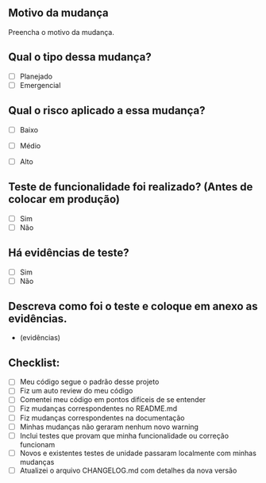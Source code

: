 ## Motivo da mudança

Preencha o motivo da mudança.

## Qual o tipo dessa mudança?

- [ ] Planejado
- [ ] Emergencial

## Qual o risco aplicado a essa mudança?

- [ ] Baixo
- [ ] Médio
- [ ] Alto


## Teste de funcionalidade foi realizado? (Antes de colocar em produção)

- [ ] Sim
- [ ] Não

## Há evidências de teste?

- [ ] Sim
- [ ] Não

## Descreva como foi o teste e coloque em anexo as evidências.

- (evidências)

## Checklist:

- [ ] Meu código segue o padrão desse projeto
- [ ] Fiz um auto review do meu código
- [ ] Comentei meu código em pontos difíceis de se entender
- [ ] Fiz mudanças correspondentes no README.md
- [ ] Fiz mudanças correspondentes na documentação
- [ ] Minhas mudanças não geraram nenhum novo warning
- [ ] Inclui testes que provam que minha funcionalidade ou correção funcionam
- [ ] Novos e existentes testes de unidade passaram localmente com minhas mudanças
- [ ] Atualizei o arquivo CHANGELOG.md com detalhes da nova versão